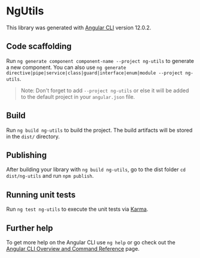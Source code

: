 # NgUtils

This library was generated with [Angular CLI](https://github.com/angular/angular-cli) version 12.0.2.

## Code scaffolding

Run `ng generate component component-name --project ng-utils` to generate a new component. You can also use `ng generate directive|pipe|service|class|guard|interface|enum|module --project ng-utils`.
> Note: Don't forget to add `--project ng-utils` or else it will be added to the default project in your `angular.json` file. 

## Build

Run `ng build ng-utils` to build the project. The build artifacts will be stored in the `dist/` directory.

## Publishing

After building your library with `ng build ng-utils`, go to the dist folder `cd dist/ng-utils` and run `npm publish`.

## Running unit tests

Run `ng test ng-utils` to execute the unit tests via [Karma](https://karma-runner.github.io).

## Further help

To get more help on the Angular CLI use `ng help` or go check out the [Angular CLI Overview and Command Reference](https://angular.io/cli) page.
